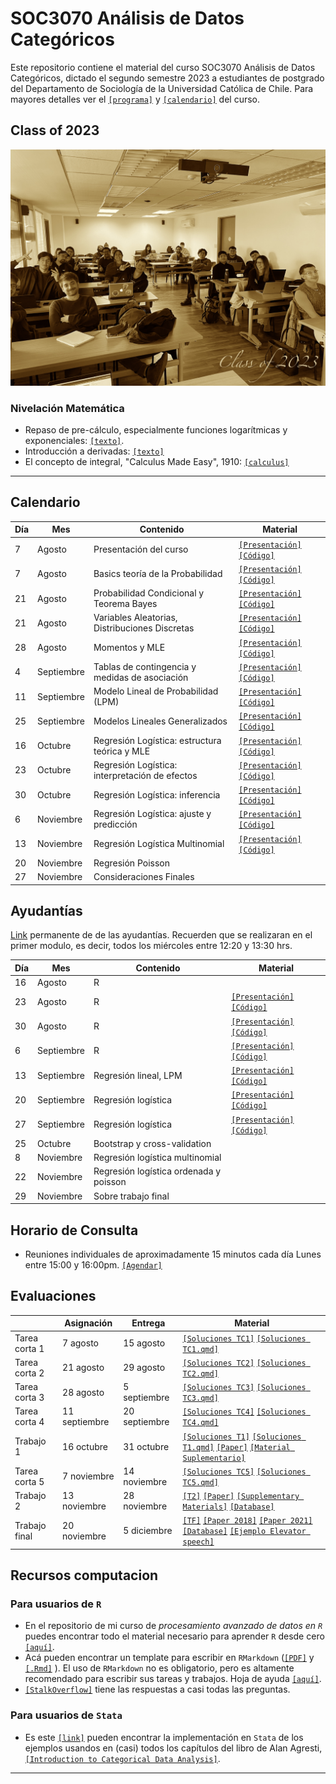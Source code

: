 # SOC3070 Análisis de Datos Categóricos

Este repositorio contiene el material del curso SOC3070 Análisis de Datos Categóricos, dictado el segundo semestre 2023 a estudiantes de postgrado del Departamento de Sociología de la Universidad Católica de Chile. Para mayores detalles ver el [`[programa]`](files/syllabus_soc3070.pdf) y [`[calendario]`](#Calendario) del curso.


## Class of 2023

![class](files/class.jpeg)


### Nivelación Matemática

- Repaso de pre-cálculo, especialmente funciones logarítmicas y exponenciales: [`[texto]`](files/pre_calculo.pdf).
- Introducción a derivadas: [`[texto]`](https://www.mathsisfun.com/calculus/derivatives-introduction.html)
- El concepto de integral, "Calculus Made Easy", 1910: [`[calculus]`](files/calculus_easy.jpg)

---

## Calendario

| Día | Mes        | Contenido                                        | Material                                                                                                                      |
|-----|------------|--------------------------------------------------|-----------------------------------------------------------------------------------------------------------------------------------|
| 7   | Agosto    | Presentación del curso                           | [`[Presentación]`](https://mebucca.github.io/cda_soc3070/slides/class_0/class_0#1) [`[Código]`](slides/class_0/class_0.Rmd)        |
| 7   | Agosto    | Basics teoría de la Probabilidad                 | [`[Presentación]`](https://mebucca.github.io/cda_soc3070/slides/class_1/class_1#1) [`[Código]`](slides/class_1/class_1.Rmd)        |
| 21  | Agosto    | Probabilidad Condicional y Teorema Bayes         | [`[Presentación]`](https://mebucca.github.io/cda_soc3070/slides/class_2/class_2#1) [`[Código]`](slides/class_2/class_2.Rmd)                                                                                                                                    |
| 21  | Agosto    | Variables Aleatorias, Distribuciones Discretas         |  [`[Presentación]`](https://mebucca.github.io/cda_soc3070/slides/class_3/class_3#1) [`[Código]`](slides/class_3/class_3.Rmd)                                                                                                                                 |
| 28  | Agosto    | Momentos y MLE |      [`[Presentación]`](https://mebucca.github.io/cda_soc3070/slides/class_4/class_4#1) [`[Código]`](slides/class_4/class_4.Rmd)                                                                                                                            |
| 4   | Septiembre | Tablas de contingencia y medidas de asociación                      |   [`[Presentación]`](https://mebucca.github.io/cda_soc3070/slides/class_5/class_5#1) [`[Código]`](slides/class_5/class_5.Rmd)                                                                                                                                |
| 11  | Septiembre | Modelo Lineal de Probabilidad (LPM)             |   [`[Presentación]`](https://mebucca.github.io/cda_soc3070/slides/class_6/class_6#1) [`[Código]`](slides/class_6/class_6.Rmd)                                                                                                                                |
| 25  | Septiembre | Modelos Lineales Generalizados   |  [`[Presentación]`](https://mebucca.github.io/cda_soc3070/slides/class_7/class_7#1) [`[Código]`](slides/class_7/class_7.Rmd)                                                                                                                                 |
| 16  | Octubre   | Regresión Logística: estructura teórica y MLE  |  [`[Presentación]`](https://mebucca.github.io/cda_soc3070/slides/class_8/class_8#1) [`[Código]`](slides/class_8/class_8.Rmd)                                                                                                                                    |
| 23  | Octubre   | Regresión Logística: interpretación de efectos  |    [`[Presentación]`](https://mebucca.github.io/cda_soc3070/slides/class_10/class_10#1) [`[Código]`](slides/class_10/class_10.Rmd)                                                                                                                                |
| 30  | Octubre   | Regresión Logística: inferencia                 |  [`[Presentación]`](https://mebucca.github.io/cda_soc3070/slides/class_11/class_11#1) [`[Código]`](slides/class_11/class_11.Rmd)                                                                                                                                            |
| 6   | Noviembre | Regresión Logística: ajuste y predicción        |  [`[Presentación]`](https://mebucca.github.io/cda_soc3070/slides/class_12/class_12#1) [`[Código]`](slides/class_12/class_12.Rmd)                                                                                                                                              |
| 13  | Noviembre | Regresión Logística Multinomial                 |  [`[Presentación]`](https://mebucca.github.io/cda_soc3070/slides/class_13/class_13#1) [`[Código]`](slides/class_13/class_13.Rmd)                                                                                                                                  |
| 20  | Noviembre | Regresión Poisson                               |                                                                                                                                   |
| 27  | Noviembre | Consideraciones Finales                         |                                                                                                                                   |


## Ayudantías

[Link](https://teams.microsoft.com/l/meetup-join/19%3ameeting_MjhlMzAyNzEtNjBiMS00ZWEyLThhMzgtYzQzZmRjNTZhMzQ5%40thread.v2/0?context=%7b%22Tid%22%3a%225ff5d9fa-f83f-4ac1-a4d2-eb48ea0a00d2%22%2c%22Oid%22%3a%22a6901aad-8777-4578-9043-5b080d1bcde8%22%7d) permanente de de las ayudantías. Recuerden que se realizaran en el primer modulo, es decir, todos los miércoles entre 12:20 y 13:30 hrs. 

| Día | Mes         | Contenido                                 | Material |
|-----|-------------|-------------------------------------------|------------|
| 16  | Agosto      | R                                         |            |
| 23  | Agosto      | R                                         | [`[Presentación]`](https://mebucca.github.io/cda_soc3070/ayudantia/01_prob/index) [`[Código]`](https://github.com/mebucca/cda_soc3070/blob/gh-pages/ayudantia/01_prob/index.qmd) | 
| 30  | Agosto      | R                                         | [`[Presentación]`](https://mebucca.github.io/cda_soc3070/ayudantia/02_prob/index) [`[Código]`](https://github.com/mebucca/cda_soc3070/blob/gh-pages/ayudantia/02_prob/index.qmd) |
| 6   | Septiembre  | R                                         | [`[Presentación]`](https://mebucca.github.io/cda_soc3070/ayudantia/03_manipulacion/index) [`[Código]`](https://github.com/mebucca/cda_soc3070/blob/gh-pages/ayudantia/03_manipulacion/index.qmd) |
| 13  | Septiembre  | Regresión lineal, LPM                     | [`[Presentación]`](https://mebucca.github.io/cda_soc3070/ayudantia/04_ols_lpm/index) [`[Código]`](https://github.com/mebucca/cda_soc3070/blob/gh-pages/ayudantia/04_ols_lpm/index.qmd) |
| 20  | Septiembre  | Regresión logística                       | [`[Presentación]`](https://mebucca.github.io/cda_soc3070/ayudantia/05_regresion_logistica/index) [`[Código]`](https://github.com/mebucca/cda_soc3070/blob/gh-pages/ayudantia/05_regresion_logistica/index.qmd) |
| 27  | Septiembre  | Regresión logística                       | [`[Presentación]`](https://mebucca.github.io/cda_soc3070/ayudantia/06_regresion_logistica%20II/index) [`[Código]`](https://github.com/mebucca/cda_soc3070/blob/gh-pages/ayudantia/06_regresion_logistica%20II/index.qmd) |
| 25  | Octubre     | Bootstrap y cross-validation              |            |
| 8   | Noviembre   | Regresión logística multinomial           |            |
| 22  | Noviembre   | Regresión logística ordenada y poisson    |            |
| 29  | Noviembre   | Sobre trabajo final                       |            |




## Horario de Consulta

- Reuniones individuales de aproximadamente 15 minutos cada día Lunes entre 15:00 y 16:00pm. [`[Agendar]`](https://calendar.app.google/A9vxmbBz1LyDQPAK6)

## Evaluaciones

|               |     Asignación      |     Entrega      |                 Material                  |
|---------------|---------------------|------------------|-------------------------------------------|
| Tarea corta 1 | 7 agosto            | 15 agosto        | [`[Soluciones TC1]`](homework/tc_1_answers.pdf) [`[Soluciones TC1.qmd]`](homework/tc_1_answers.qmd) |
| Tarea corta 2 | 21 agosto           | 29 agosto        | [`[Soluciones TC2]`](homework/tc_2_answers.pdf) [`[Soluciones TC2.qmd]`](homework/tc_2_answers.qmd) |
| Tarea corta 3 | 28 agosto           | 5 septiembre     | [`[Soluciones TC3]`](homework/tc_3_answers.pdf) [`[Soluciones TC3.qmd]`](homework/tc_3_answers.qmd) |
| Tarea corta 4 | 11 septiembre       | 20 septiembre    | [`[Soluciones TC4]`](homework/tc_4_answers.pdf) [`[Soluciones TC4.qmd]`](homework/tc_4_answers.qmd) |
| Trabajo 1     | 16 octubre          | 31 octubre       | [`[Soluciones T1]`](homework/t_1_answers/t_1_answers.pdf) [`[Soluciones T1.qmd]`](homework/t_1_answers/t_1_answers.qmd) [`[Paper]`](homework/t_1/paper.pdf)  [`[Material Suplementario]`](homework/t_1/sm.pdf)                                        |
| Tarea corta 5 | 7 noviembre          | 14 noviembre      |  [`[Soluciones TC5]`](https://mebucca.github.io/cda_soc3070/homework/tc_5_answers#1)  [`[Soluciones TC5.qmd]`](homework/t_5_answers/t_5_answers.qmd)                                                                   |
| Trabajo 2     | 13 noviembre        | 28 noviembre     |   [`[T2]`](https://mebucca.github.io/cda_soc3070/homework/t_2/t_2#1) [`[Paper]`](homework/t_1/paper.pdf) [`[Supplementary Materials]`](homework/t_1/sm.pdf) [`[Database]`](homework/t_2/data_t_2.csv)                                        |
| Trabajo final | 20 noviembre        | 5 diciembre      |    [`[TF]`](https://mebucca.github.io/cda_soc3070/homework/tf/tf#1) [`[Paper 2018]`](homework/tf/Silberzahn-etal-2018.pdf) [`[Paper 2021]`](homework/tf/Auspurg-Bruderl-2021.pdf) [`[Database]`](homework/tf/redcard_data.csv) [`[Ejemplo Elevator speech]`](https://mebucca.github.io/cda_soc3070/homework/tf/elevator_speech#1)                                         |




## Recursos computacion

### Para usuarios de `R`

  - En el repositorio de mi curso de *procesamiento avanzado de datos en `R`* puedes encontrar todo el material necesario para aprender `R` desde cero [`[aquí]`](https://mebucca.github.io/dar_soc4001/).
  - Acá pueden encontrar un template para escribir en `RMarkdown` ([`[PDF]`](files/template_rmarkdown.pdf) y [`[.Rmd]`](files/template_rmarkdown.Rmd) ). El uso de `RMarkdown` no es obligatorio, pero es altamente recomendado para escribir sus tareas y trabajos. Hoja de ayuda [`[aquí]`](https://rstudio-pubs-static.s3.amazonaws.com/330387_5a40ca72c3b14824acedceb7d34618d1.html).
  - [`[StalkOverflow]`](https://stackoverflow.com/) tiene las respuestas a casi todas las preguntas.
 

 ### Para usuarios de `Stata`

 - Es este [`[link]`](https://stats.idre.ucla.edu/other/examples/icda/) pueden encontrar la implementación en `Stata` de los ejemplos usandos en (casi) todos los capítulos del libro de Alan Agresti, [`[Introduction to Categorical Data Analysis]`](https://www.amazon.com/Introduction-Categorical-Data-Analysis/dp/0471226181). 

---


